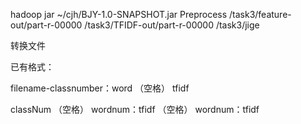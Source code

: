 hadoop jar ~/cjh/BJY-1.0-SNAPSHOT.jar Preprocess /task3/feature-out/part-r-00000 /task3/TFIDF-out/part-r-00000 /task3/jige

转换文件

已有格式：

filename-classnumber：word （空格） tfidf 

classNum （空格） wordnum：tfidf （空格） wordnum：tfidf 